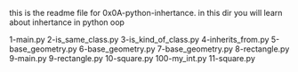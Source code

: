 this is the readme file for 0x0A-python-inhertance. in this dir you will
learn about inhertance in python oop

1-main.py
2-is_same_class.py
3-is_kind_of_class.py
4-inherits_from.py
5-base_geometry.py
6-base_geometry.py
7-base_geometry.py
8-rectangle.py
9-main.py
9-rectangle.py
10-square.py
100-my_int.py
11-square.py
